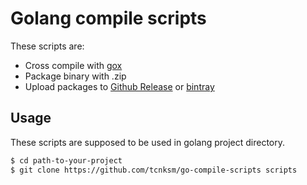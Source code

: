 Golang compile scripts
====

These scripts are:

- Cross compile with [gox]()
- Package binary with .zip
- Upload packages to [Github Release]() or [bintray](https://bintray.com/)

## Usage

These scripts are supposed to be used in golang project directory.

```bash
$ cd path-to-your-project
$ git clone https://github.com/tcnksm/go-compile-scripts scripts
```




